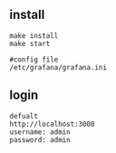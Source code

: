 ## install
```
make install
make start

#config file
/etc/grafana/grafana.ini
```


## login
```
defualt
http://localhost:3000
username: admin
password: admin
```
